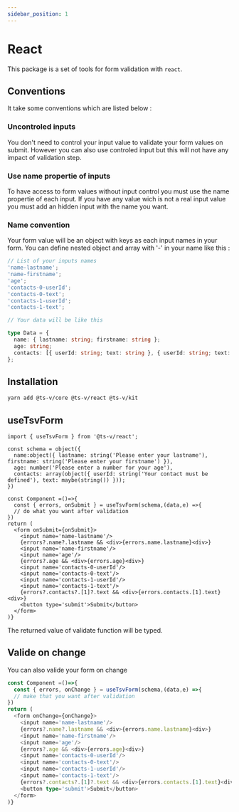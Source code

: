 ```yaml
---
sidebar_position: 1
---
```


# React

This package is a set of tools for form validation with `react`.

## Conventions

It take some conventions which are listed below :

### Uncontroled inputs

You don't need to control your input value to validate your form values on submit. However you can also use controled input but this will not have any impact of validation step.

### Use name propertie of inputs

To have access to form values without input control you must use the name propertie of each input.
If you have any value wich is not a real input value you must add an hidden input with the name you want.

### Name convention

Your form value will be an object with keys as each input names in your form.
You can define nested object and array with '-' in your name like this :

```ts
// List of your inputs names
'name-lastname';
'name-firstname';
'age';
'contacts-0-userId';
'contacts-0-text';
'contacts-1-userId';
'contacts-1-text';

// Your data will be like this

type Data = {
  name: { lastname: string; firstname: string };
  age: string;
  contacts: [{ userId: string; text: string }, { userId: string; text: string }];
};
```

## Installation

```sh
yarn add @ts-v/core @ts-v/react @ts-v/kit
```

## useTsvForm

```tsx
import { useTsvForm } from '@ts-v/react';

const schema = object({
  name:object({ lastname: string('Please enter your lastname'), firstname: string('Please enter your firstname') }),
  age: number('Please enter a number for your age'),
  contacts: array(object({ userId: string('Your contact must be defined'), text: maybe(string()) }));
})

const Component =()=>{
  const { errors, onSubmit } = useTsvForm(schema,(data,e) =>{
  // do what you want after validation
})
return (
  <form onSubmit={onSubmit}>
    <input name='name-lastname'/>
    {errors?.name?.lastname && <div>{errors.name.lastname}<div>}
    <input name='name-firstname'/>
    <input name='age'/>
    {errors?.age && <div>{errors.age}<div>}
    <input name='contacts-0-userId'/>
    <input name='contacts-0-text'/>
    <input name='contacts-1-userId'/>
    <input name='contacts-1-text'/>
    {errors?.contacts?.[1]?.text && <div>{errors.contacts.[1].text}<div>}
    <button type='submit'>Submit</button>
  </form>
)}
```

The returned value of validate function will be typed.

## Valide on change

You can also valide your form on change

```ts
const Component =()=>{
  const { errors, onChange } = useTsvForm(schema,(data,e) =>{
  // make that you want after validation
})
return (
  <form onChange={onChange}>
    <input name='name-lastname'/>
    {errors?.name?.lastname && <div>{errors.name.lastname}<div>}
    <input name='name-firstname'/>
    <input name='age'/>
    {errors?.age && <div>{errors.age}<div>}
    <input name='contacts-0-userId'/>
    <input name='contacts-0-text'/>
    <input name='contacts-1-userId'/>
    <input name='contacts-1-text'/>
    {errors?.contacts?.[1]?.text && <div>{errors.contacts.[1].text}<div>}
    <button type='submit'>Submit</button>
  </form>
)}
```
